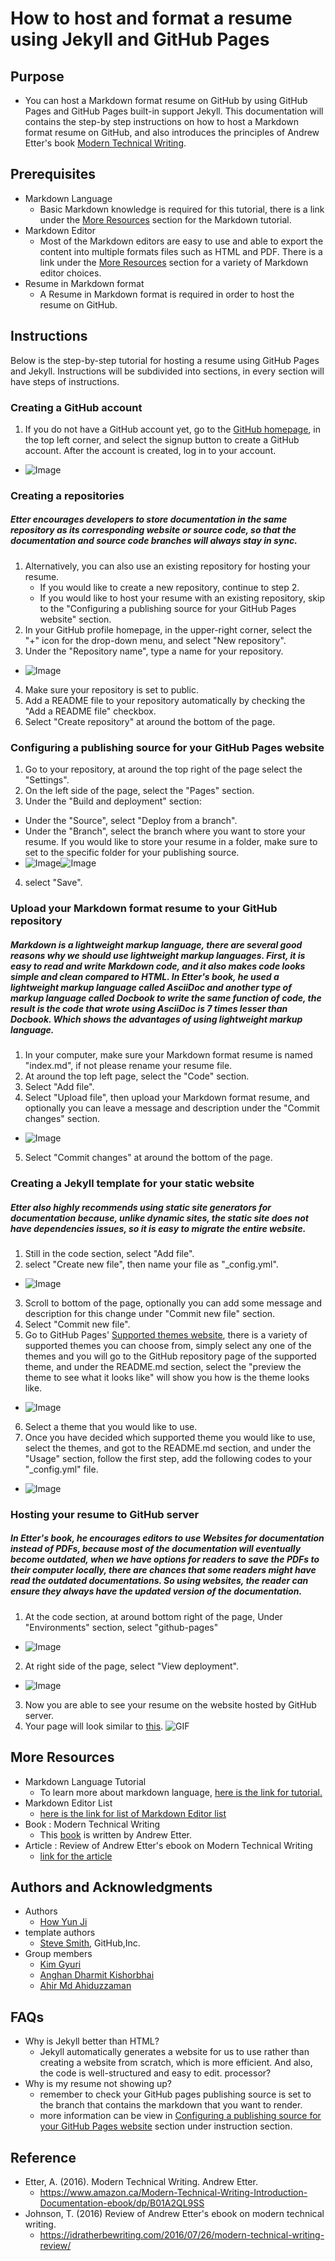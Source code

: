 # How to host and format a resume using Jekyll and GitHub Pages

## Purpose
- You can host a Markdown format resume on GitHub by using GitHub Pages and GitHub Pages built-in support Jekyll. This documentation will contains the step-by step instructions on how to host a Markdown format resume on GitHub, and also introduces the principles of Andrew Etter's book [Modern Technical Writing](https://www.oberlo.ca/blog/markdown-editors).  

## Prerequisites
- Markdown Language
  - Basic Markdown knowledge is required for this tutorial, there is a link under the [More Resources](#More-Resources) section for the Markdown tutorial.
- Markdown Editor
  - Most of the Markdown editors are easy to use and able to export the content into multiple formats files such as HTML and PDF. There is a link under the [More Resources](#More-Resources) section for a variety of Markdown editor choices.
- Resume in Markdown format
  - A Resume in Markdown format is required in order to host the resume on GitHub.

## Instructions
Below is the step-by-step tutorial for hosting a resume using GitHub Pages and Jekyll. Instructions will be subdivided into sections, in every section will have steps of instructions.

### Creating a GitHub account
  1. If you do not have a GitHub account yet, go to the [GitHub homepage](https://github.com/), in the top left corner, and select the signup button to create a GitHub account. After the account is created, log in to your account.
  - ![Image](/docs/gitSignUP.png)

### Creating a repositories
##### Etter encourages developers to store documentation in the same repository as its corresponding website or source code, so that the documentation and source code branches will always stay in sync.
  1. Alternatively, you can also use an existing repository for hosting your resume.
      - If you would like to create a new repository, continue to step 2.
      - If you would like to host your resume with an existing repository, skip to the "Configuring a publishing source for your GitHub Pages website" section.
  2. In your GitHub profile homepage, in the upper-right corner, select the "+" icon for the drop-down menu, and select "New repository". 
  3. Under the "Repository name", type a name for your repository.
  -  ![Image](/docs/gitRepoName.png)
  4. Make sure your repository is set to public.
  5. Add a README file to your repository automatically by checking the "Add a README file" checkbox.
  6. Select "Create repository" at around the bottom of the page.

### Configuring a publishing source for your GitHub Pages website 
  1. Go to your repository, at around the top right of the page select the "Settings".
  2. On the left side of the page, select the "Pages" section.
  3. Under the "Build and deployment" section:
   - Under the "Source", select "Deploy from a branch".
   - Under the "Branch", select the branch where you want to store your resume. If you would like to store your resume in a folder, make sure to set to the specific folder for your publishing source.
   - ![Image](/docs/gitConfigBranch.png)![Image](/docs/gitConfigBranch2.png)
  4. select "Save".
    
### Upload your Markdown format resume to your GitHub repository
##### Markdown is a lightweight markup language, there are several good reasons why we should use lightweight markup languages. First, it is easy to read and write Markdown code, and it also makes code looks simple and clean compared to HTML. In Etter's book, he used a lightweight markup language called AsciiDoc and another type of markup language called Docbook to write the same function of code, the result is the code that wrote using AsciiDoc is 7 times lesser than Docbook. Which shows the advantages of using lightweight markup language.
  1. In your computer, make sure your Markdown format resume is named "index.md", if not please rename your resume file.
  2. At around the top left page, select the "Code" section.
  3. Select "Add file".
  4. Select "Upload file", then upload your Markdown format resume, and optionally you can leave a message and description under the "Commit changes" section.
   - ![Image](/docs/gitUploadFile.png)
  5. Select "Commit changes" at around the bottom of the page.
  
### Creating a Jekyll template for your static website
##### Etter also highly recommends using static site generators for documentation because, unlike dynamic sites, the static site does not have dependencies issues, so it is easy to migrate the entire website.  
  1. Still in the code section, select "Add file".
  2. select "Create new file", then name your file as "_config.yml".
   - ![Image](/docs/gitCreateFile.png) 
  3. Scroll to bottom of the page, optionally you can add some message and description for this change under "Commit new file" section.
  4. Select "Commit new file".
  5. Go to GitHub Pages' [Supported themes website](https://pages.github.com/themes/), there is a variety of supported themes you can choose from, simply select any one of the themes and you will go to the GitHub repository page of the supported theme, and under the README.md section, select the "preview the theme to see what it looks like" will show you how is the theme looks like.
   - ![Image](/docs/gitThemePreview.png)  
  6. Select a theme that you would like to use.
  7. Once you have decided which supported theme you would like to use, select the themes, and got to the README.md section, and under the "Usage" section, follow the first step, add the following codes to your "_config.yml" file.
   - ![Image](/docs/gitAddConfig.png)

### Hosting your resume to GitHub server
##### In Etter's book, he encourages editors to use Websites for documentation instead of PDFs, because most of the documentation will eventually become outdated, when we have options for readers to save the PDFs to their computer locally, there are chances that some readers might have read the outdated documentations. So using websites, the reader can ensure they always have the updated version of the documentation.  
  1. At the code section, at around bottom right of the page, Under "Environments" section, select "github-pages"
   - ![Image](/docs/gitGhPages.png)
  2. At right side of the page, select "View deployment".
   - ![Image](/docs/gitViewDeploy.png)
  3. Now you are able to see your resume on the website hosted by GitHub server.
  4. Your page will look similar to [this](https://yunji0387.github.io/).
  ![GIF](/docs/myResume.gif)

## More Resources
-  Markdown Language Tutorial
   - To learn more about markdown language, [here is the link for tutorial.](https://www.markdowntutorial.com/)
- Markdown Editor List 
  - [here is the link for list of Markdown Editor list](https://www.oberlo.ca/blog/markdown-editors)
-  Book : Modern Technical Writing
   - This [book](https://www.amazon.ca/Modern-Technical-Writing-Introduction-Documentation-ebook/dp/B01A2QL9SS) is written by Andrew Etter.
-  Article : Review of Andrew Etter's ebook on Modern Technical Writing
   -  [link for the article](https://idratherbewriting.com/2016/07/26/modern-technical-writing-review/) 

## Authors and Acknowledgments
- Authors
  - [How Yun Ji](https://github.com/yunji0387)
- template authors
  - [Steve Smith](https://github.com/orderedlist), GitHub,Inc.
- Group members
  - [Kim Gyuri](https://github.com/gyuyuu)
  - [Anghan Dharmit Kishorbhai](https://github.com/dkanghan)
  - [Ahir Md Ahiduzzaman](https://github.com/ahirgit)

## FAQs
- Why is Jekyll better than HTML?
    - Jekyll automatically generates a website for us to use rather than creating a website from scratch, which is more efficient. And also, the code is well-structured and easy to edit.
processor?
- Why is my resume not showing up?
    - remember to check your GitHub pages publishing source is set to the branch that contains the markdown that you want to render.
    -  more information can be view in [Configuring a publishing source for your GitHub Pages website](#Configuring-a-publishing-source-for-your-GitHub-Pages-website) section under instruction section.

## Reference
- Etter, A. (2016). Modern Technical Writing. Andrew Etter. 
  - https://www.amazon.ca/Modern-Technical-Writing-Introduction-Documentation-ebook/dp/B01A2QL9SS
- Johnson, T. (2016) Review of Andrew Etter's ebook on modern technical writing.
  - https://idratherbewriting.com/2016/07/26/modern-technical-writing-review/
